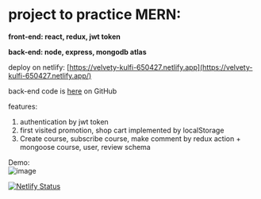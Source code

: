 # **project to practice MERN:**

**front-end: react, redux, jwt token** 

**back-end: node, express, mongodb atlas**

deploy on netlify: [https://velvety-kulfi-650427.netlify.app](https://velvety-kulfi-650427.netlify.app/)  

back-end code is [here](https://github.com/DeltaLF/online-course) on GitHub

features:
1. authentication by jwt token
2. first visited promotion, shop cart implemented by localStorage
3. Create course, subscribe course, make comment by redux action + mongoose course, user, review schema


Demo:  
![image](https://github.com/DeltaLF/online-course/blob/master/onlineCourseDemo.gif)


[![Netlify Status](https://api.netlify.com/api/v1/badges/a6e6a224-d5b2-4830-ab9c-10a08c39f043/deploy-status)](https://app.netlify.com/sites/velvety-kulfi-650427/deploys)
